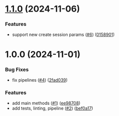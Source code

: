 # [1.1.0](https://github.com/Basis-Theory/threeds-react-native/compare/v1.0.0...v1.1.0) (2024-11-06)


### Features

* support new create session params ([#6](https://github.com/Basis-Theory/threeds-react-native/issues/6)) ([0158901](https://github.com/Basis-Theory/threeds-react-native/commit/0158901741630c53044b2b64ed7e13df25065551))

# 1.0.0 (2024-11-01)


### Bug Fixes

* fix pipelines ([#4](https://github.com/Basis-Theory/threeds-react-native/issues/4)) ([2fad039](https://github.com/Basis-Theory/threeds-react-native/commit/2fad039ad9cebad8ec092813f96f82ebd641070f))


### Features

* add main methods ([#1](https://github.com/Basis-Theory/threeds-react-native/issues/1)) ([ee98708](https://github.com/Basis-Theory/threeds-react-native/commit/ee9870880428c3a62c85eddf489bae61f4092809))
* add tests, linting, pipeline ([#2](https://github.com/Basis-Theory/threeds-react-native/issues/2)) ([bef0a17](https://github.com/Basis-Theory/threeds-react-native/commit/bef0a175b32c7f782fa990d69a4789e7b4608022))
